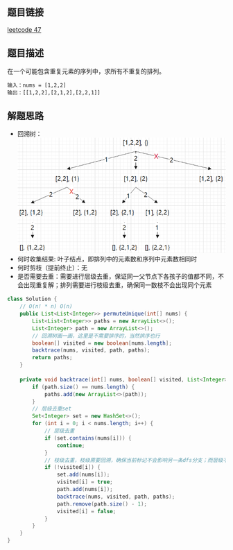 ## 题目链接

[leetcode 47](https://leetcode.cn/problems/permutations-ii/)

## 题目描述

在一个可能包含重复元素的序列中，求所有不重复的排列。  

```html
输入：nums = [1,2,2]
输出：[[1,2,2],[2,1,2],[2,2,1]]
```

## 解题思路

- 回溯树：  
![](https://github.com/RossVermouth/algorithm/blob/main/%E9%99%84%E4%BB%B6/%E5%8E%BB%E9%87%8D%E6%8E%92%E5%88%97.png)  
- 何时收集结果: 叶子结点，即排列中的元素数和序列中元素数相同时
- 何时剪枝（提前终止）：无  
- 是否需要去重：需要进行层级去重，保证同一父节点下各孩子的值都不同，不会出现重复解；排列需要进行枝级去重，确保同一数枝不会出现同个元素  

```JAVA
class Solution {
    // O(n! * n) O(n)
    public List<List<Integer>> permuteUnique(int[] nums) {
        List<List<Integer>> paths = new ArrayList<>();
        List<Integer> path = new ArrayList<>();
        // 回溯树画一画，这里是不需要排序的，当然排序也行
        boolean[] visited = new boolean[nums.length];
        backtrace(nums, visited, path, paths);
        return paths;
    }

    private void backtrace(int[] nums, boolean[] visited, List<Integer> path, List<List<Integer>> paths) {
        if (path.size() == nums.length) {
            paths.add(new ArrayList<>(path));
        }
        // 层级去重set
        Set<Integer> set = new HashSet<>();
        for (int i = 0; i < nums.length; i++) {
            // 层级去重
            if (set.contains(nums[i])) {
                continue;
            }
            // 枝级去重，枝级需要回溯，确保当前标记不会影响另一条dfs分支；而层级不能回溯，就是要影响下一次的决断
            if (!visited[i]) {
                set.add(nums[i]);
                visited[i] = true;
                path.add(nums[i]);
                backtrace(nums, visited, path, paths);
                path.remove(path.size() - 1);
                visited[i] = false;
            }
        }
    }
}
```



